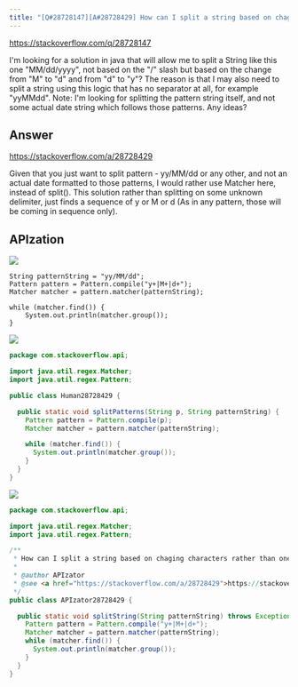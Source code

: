 ```yaml
---
title: "[Q#28728147][A#28728429] How can I split a string based on chaging characters rather than one single separator?"
---
```


https://stackoverflow.com/q/28728147

I&#x27;m looking for a solution in java that will allow me to split a String like this one &quot;MM/dd/yyyy&quot;, not based on the &quot;/&quot; slash but based on the change from &quot;M&quot; to &quot;d&quot; and from &quot;d&quot; to &quot;y&quot;?
The reason is that I may also need to split a string using this logic that has no separator at all, for example &quot;yyMMdd&quot;. Note: I&#x27;m looking for splitting the pattern string itself, and not some actual date string which follows those patterns.
Any ideas?

## Answer

https://stackoverflow.com/a/28728429

Given that you just want to split pattern - yy/MM/dd or any other, and not an actual date formatted to those patterns, I would rather use Matcher here, instead of split().
This solution rather than splitting on some unknown delimiter, just finds a sequence of y or M or d (As in any pattern, those will be coming in sequence only).

## APIzation

<div class="code-3columns-row">

<div class="code-3columns-column">

<div><img src="/stackoverflow.png" /></div>

```plain
String patternString = "yy/MM/dd";
Pattern pattern = Pattern.compile("y+|M+|d+");
Matcher matcher = pattern.matcher(patternString);

while (matcher.find()) {
    System.out.println(matcher.group());
}
```

</div>

<div class="code-3columns-column">

<div><img src="/human.png" /></div>

```java
package com.stackoverflow.api;

import java.util.regex.Matcher;
import java.util.regex.Pattern;

public class Human28728429 {

  public static void splitPatterns(String p, String patternString) {
    Pattern pattern = Pattern.compile(p);
    Matcher matcher = pattern.matcher(patternString);

    while (matcher.find()) {
      System.out.println(matcher.group());
    }
  }
}

```

</div>

<div class="code-3columns-column">

<div><img src="/apizator.png" /></div>

```java
package com.stackoverflow.api;

import java.util.regex.Matcher;
import java.util.regex.Pattern;

/**
 * How can I split a string based on chaging characters rather than one single separator?
 *
 * @author APIzator
 * @see <a href="https://stackoverflow.com/a/28728429">https://stackoverflow.com/a/28728429</a>
 */
public class APIzator28728429 {

  public static void splitString(String patternString) throws Exception {
    Pattern pattern = Pattern.compile("y+|M+|d+");
    Matcher matcher = pattern.matcher(patternString);
    while (matcher.find()) {
      System.out.println(matcher.group());
    }
  }
}

```

</div>

</div>